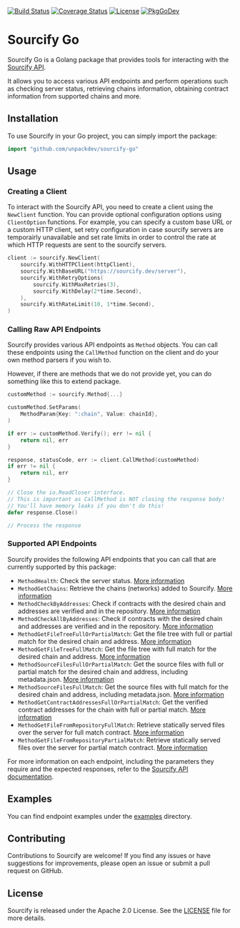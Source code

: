 
[![Build Status](https://app.travis-ci.com/txpull/sourcify-go.svg?branch=main)](https://app.travis-ci.com/txpull/sourcify-go)
[![Coverage Status](https://coveralls.io/repos/github/txpull/sourcify-go/badge.svg?branch=main)](https://coveralls.io/github/txpull/sourcify-go?branch=main)
[![License](https://img.shields.io/badge/License-Apache_2.0-blue.svg)](https://opensource.org/licenses/Apache-2.0)
[![PkgGoDev](https://pkg.go.dev/badge/github.com/unpackdev/sourcify-go)](https://pkg.go.dev/github.com/unpackdev/sourcify-go)



# Sourcify Go

Sourcify Go is a Golang package that provides tools for interacting with the [Sourcify API](https://docs.sourcify.dev/docs/api). 

It allows you to access various API endpoints and perform operations such as checking server status, retrieving chains information, obtaining contract information from supported chains and more.

## Installation

To use Sourcify in your Go project, you can simply import the package:

```go
import "github.com/unpackdev/sourcify-go"
```

## Usage

### Creating a Client

To interact with the Sourcify API, you need to create a client using the `NewClient` function. You can provide optional configuration options using `ClientOption` functions. For example, you can specify a custom base URL or a custom HTTP client, set retry configuration in case sourcify servers are temporairly unavailable and set rate limits in order to control the rate at which HTTP requests are sent to the sourcify servers.

```go
client := sourcify.NewClient(
	sourcify.WithHTTPClient(httpClient),
	sourcify.WithBaseURL("https://sourcify.dev/server"),
	sourcify.WithRetryOptions(
		sourcify.WithMaxRetries(3),
		sourcify.WithDelay(2*time.Second),
	),
	sourcify.WithRateLimit(10, 1*time.Second),
)
``` 

### Calling Raw API Endpoints

Sourcify provides various API endpoints as `Method` objects. You can call these endpoints using the `CallMethod` function on the client and do your own method parsers if you wish to. 

However, if there are methods that we do not provide yet, you can do something like this to extend
package.

```go
customMethod := sourcify.Method{...}

customMethod.SetParams(
	MethodParam{Key: ":chain", Value: chainId},
)

if err := customMethod.Verify(); err != nil {
	return nil, err
}

response, statusCode, err := client.CallMethod(customMethod)
if err != nil {
	return nil, err
}

// Close the io.ReadCloser interface.
// This is important as CallMethod is NOT closing the response body!
// You'll have memory leaks if you don't do this!
defer response.Close()

// Process the response
```

### Supported API Endpoints

Sourcify provides the following API endpoints that you can call that are currently supported by this package:

- `MethodHealth`: Check the server status. [More information](https://docs.sourcify.dev/docs/api/server/check-server-status/)
- `MethodGetChains`: Retrieve the chains (networks) added to Sourcify. [More information](https://docs.sourcify.dev/docs/api/server/retrieve-chains/)
- `MethodCheckByAddresses`: Check if contracts with the desired chain and addresses are verified and in the repository. [More information](https://docs.sourcify.dev/docs/api/server/check-by-addresses/)
- `MethodCheckAllByAddresses`: Check if contracts with the desired chain and addresses are verified and in the repository. [More information](https://docs.sourcify.dev/docs/api/server/check-all-by-addresses/)
- `MethodGetFileTreeFullOrPartialMatch`: Get the file tree with full or partial match for the desired chain and address. [More information](https://docs.sourcify.dev/docs/api/server/get-file-tree-all/)
- `MethodGetFileTreeFullMatch`: Get the file tree with full match for the desired chain and address. [More information](https://docs.sourcify.dev/docs/api/server/get-file-tree-full/)
- `MethodSourceFilesFullOrPartialMatch`: Get the source files with full or partial match for the desired chain and address, including metadata.json. [More information](https://docs.sourcify.dev/docs/api/server/get-source-files-all/)
- `MethodSourceFilesFullMatch`: Get the source files with full match for the desired chain and address, including metadata.json. [More information](https://docs.sourcify.dev/docs/api/server/get-source-files-full/)
- `MethodGetContractAddressesFullOrPartialMatch`: Get the verified contract addresses for the chain with full or partial match. [More information](https://docs.sourcify.dev/docs/api/server/get-contract-addresses-all/)
- `MethodGetFileFromRepositoryFullMatch`: Retrieve statically served files over the server for full match contract. [More information](https://docs.sourcify.dev/docs/api/repository/get-file-static/)
- `MethodGetFileFromRepositoryPartialMatch`: Retrieve statically served files over the server for partial match contract. [More information](https://docs.sourcify.dev/docs/api/repository/get-file-static/)

For more information on each endpoint, including the parameters they require and the expected responses, refer to the [Sourcify API documentation](https://docs.sourcify.dev/docs/api).

## Examples

You can find endpoint examples under the [examples](/examples) directory.

## Contributing

Contributions to Sourcify are welcome! If you find any issues or have suggestions for improvements, please open an issue or submit a pull request on GitHub.


## License

Sourcify is released under the Apache 2.0 License. See the [LICENSE](LICENSE) file for more details.

